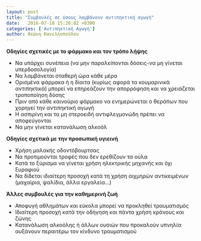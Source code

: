 ```yaml
---
layout: post
title: "Συμβουλές σε όσους λαμβάνουν αντιπηκτική αγωγή"
date:   2016-07-18 15:26:02 +0300
categories: ['Αντιπηκτική Αγωγή']
author: Θεώνη Κανελλοπούλου
---
```


 **Οδηγίες σχετικές με το φάρμακο και τον τρόπο λήψης**
<!--break-->

- Να υπάρχει συνέπεια (να μην παραλείπονται δόσεις-να μη γίνεται υπερδοσολογία)
- Να λαμβάνεται σταθερή ώρα κάθε μέρα
- Ορισμένα φάρμακα ή η δίαιτα (κυρίως αφορά τα κουμαρινικά αντιπηκτικά) μπορεί να επηρεάζουν την απορρόφηση και να χρειάζεται τροποποίηση δόσης
- Πριν από κάθε καινούριο φάρμακo να ενημερώνεται ο θεράπων που χορηγεί την αντιπηκτική αγωγή
- Η ασπιρίνη και τα μη στεροειδή αντιφλεγμονώδη πρέπει να αποφεύγονται
- Να μην γίνεται κατανάλωση αλκοόλ

**Οδηγίες σχετικά με την προσωπική υγιεινή**

- Χρήση μαλακής οδοντόβουρτσας
- Nα προτιμούνται τροφές που δεν ερεθίζουν τα ούλα
- Κατά το ξύρισμα να γίνεται χρήση ηλεκτρικής μηχανής και όχι ξυραφιού
- Να δίδεται ιδιαίτερη προσοχή κατά τη χρήση αιχμηρών αντικειμένων (μαχαίρια, ψαλίδια, άλλα εργαλεία...)

**Άλλες συμβουλές για την καθημερινή ζωή**

- Αποφυγή αθλημάτων και εύκολα μπορεί να προκληθεί τραυματισμός
- Ιδιαίτερη προσοχή κατά την οδήγηση και πάντα χρήση κράνους και ζώνης
- Κατανάλωση αλκοόλης ή άλλων ουσιών που προκαλούν υπνηλία αυξάνουν περαιτέρω τον κίνδυνο τραυματισμού
